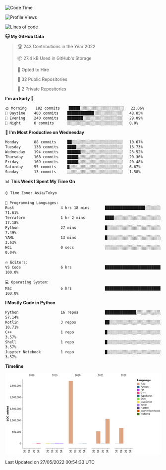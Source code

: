 <!--START_SECTION:waka-->
![Code Time](http://img.shields.io/badge/Code%20Time-0%20secs-blue)

![Profile Views](http://img.shields.io/badge/Profile%20Views-4-blue)

![Lines of code](https://img.shields.io/badge/From%20Hello%20World%20I%27ve%20Written-5%20Million%20lines%20of%20code-blue)

**🐱 My GitHub Data** 

> 🏆 243 Contributions in the Year 2022
 > 
> 📦 27.4 kB Used in GitHub's Storage 
 > 
> 💼 Opted to Hire
 > 
> 📜 32 Public Repositories 
 > 
> 🔑 2 Private Repositories  
 > 
**I'm an Early 🐤** 

```text
🌞 Morning    182 commits    █████░░░░░░░░░░░░░░░░░░░░   22.06% 
🌆 Daytime    403 commits    ████████████░░░░░░░░░░░░░   48.85% 
🌃 Evening    240 commits    ███████░░░░░░░░░░░░░░░░░░   29.09% 
🌙 Night      0 commits      ░░░░░░░░░░░░░░░░░░░░░░░░░   0.0%

```
📅 **I'm Most Productive on Wednesday** 

```text
Monday       88 commits     ██░░░░░░░░░░░░░░░░░░░░░░░   10.67% 
Tuesday      138 commits    ████░░░░░░░░░░░░░░░░░░░░░   16.73% 
Wednesday    194 commits    ██████░░░░░░░░░░░░░░░░░░░   23.52% 
Thursday     168 commits    █████░░░░░░░░░░░░░░░░░░░░   20.36% 
Friday       169 commits    █████░░░░░░░░░░░░░░░░░░░░   20.48% 
Saturday     55 commits     █░░░░░░░░░░░░░░░░░░░░░░░░   6.67% 
Sunday       13 commits     ░░░░░░░░░░░░░░░░░░░░░░░░░   1.58%

```


📊 **This Week I Spent My Time On** 

```text
⌚︎ Time Zone: Asia/Tokyo

💬 Programming Languages: 
Rust                     4 hrs 18 mins       ██████████████████░░░░░░░   71.61% 
Terraform                1 hr 2 mins         ████░░░░░░░░░░░░░░░░░░░░░   17.18% 
Python                   27 mins             █░░░░░░░░░░░░░░░░░░░░░░░░   7.49% 
YAML                     13 mins             █░░░░░░░░░░░░░░░░░░░░░░░░   3.63% 
HCL                      0 secs              ░░░░░░░░░░░░░░░░░░░░░░░░░   0.04%

🔥 Editors: 
VS Code                  6 hrs               █████████████████████████   100.0%

💻 Operating System: 
Mac                      6 hrs               █████████████████████████   100.0%

```

**I Mostly Code in Python** 

```text
Python                   16 repos            ██████████████░░░░░░░░░░░   57.14% 
Kotlin                   3 repos             ██░░░░░░░░░░░░░░░░░░░░░░░   10.71% 
C++                      1 repo              █░░░░░░░░░░░░░░░░░░░░░░░░   3.57% 
Shell                    1 repo              █░░░░░░░░░░░░░░░░░░░░░░░░   3.57% 
Jupyter Notebook         1 repo              █░░░░░░░░░░░░░░░░░░░░░░░░   3.57%

```


**Timeline**

![Chart not found](https://raw.githubusercontent.com/kitagawa-hr/kitagawa-hr/main/charts/bar_graph.png) 


 Last Updated on 27/05/2022 00:54:33 UTC
<!--END_SECTION:waka-->
